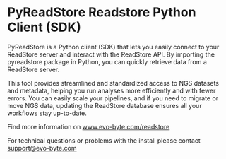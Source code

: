 # PyReadStore Readstore Python Client (SDK)

PyReadStore is a Python client (SDK) that lets you easily connect to your ReadStore server and interact with the ReadStore API.
By importing the pyreadstore package in Python, you can quickly retrieve data from a ReadStore server.

This tool provides streamlined and standardized access to NGS datasets and metadata, helping you run analyses more efficiently and with fewer errors.
You can easily scale your pipelines, and if you need to migrate or move NGS data, updating the ReadStore database ensures all your workflows stay up-to-date.

Find more information on <a href=www.evo-byte.com/readstore>www.evo-byte.com/readstore</a>

For technical questions or problems with the install please contact <a href="mailto:support@evo-byte.com">support@evo-byte.com</a>